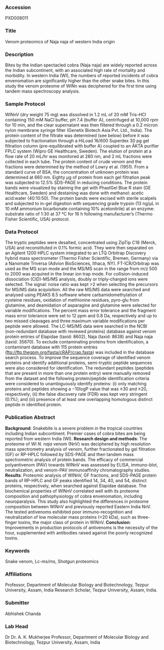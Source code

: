 ### Accession
PXD008011

### Title
Venom proteomics of Naja naja of western India origin

### Description
Bites by the Indian spectacled cobra (Naja naja) are widely reported across the Indian subcontinent, with an associated high rate of mortality and morbidity. In western India (WI), the numbers of reported incidents of cobra envenomation are significantly higher than the other snake bites. In this study the venom proteome of WINn was deciphered for the first time using tandem mass spectroscopy analysis.

### Sample Protocol
WINnV (dry weight 75 mg) was dissolved in 1.2 mL of 20 mM Tris–HCl containing 150 mM NaCl buffer, pH 7.4 (buffer A), centrifuged at 10,000 rpm for 10 min, and the clear supernatant was then filtered through a 0.2 micron nylon membrane syringe filter (Genetix Biotech Asia Pvt. Ltd., India). The protein content of the filtrate was determined (see below) before it was subjected to fractionation through a HiLoad 16/600 Superdex 30 pg gel filtration column (pre-equilibrated with buffer A) coupled to an ÄKTA purifier FPLC system (Wipro GE Healthcare, Sweden). The elution of protein at a flow rate of 20 mL/hr was monitored at 280 nm, and 2 mL fractions were collected in each tube. The protein content of crude venom and the fractions were determined by the method of Lowry et al. (1951). From a standard curve of BSA, the concentration of unknown protein was determined at 660 nm. Eighty µg of protein from each gel filtration peak was subjected to 12.5% SDS-PAGE in reducing conditions. The protein bands were visualized by staining the gel with PhastGel Blue R stain (GE Healthcare, Sweden) and destaining was done with methanol: acetic acid:water (40:10:50). The protein bands were excised with sterile scalpels and subjected to in-gel digestion with sequencing grade trypsin (13 ng/μL in 10 mM ammonium bicarbonate containing 10% acetonitrile) at an enzyme: substrate ratio of 1:30 at 37 °C for 16 h following manufacturer’s (Thermo Fisher Scientific, USA) protocol.

### Data Protocol
The tryptic peptides were desalted, concentrated using ZipTip C18 (Merck, USA) and reconstituted in 0.1% formic acid. They were then separated on an Agilent 1200 HPLC system integrated to an LTQ Orbitrap Discovery hybrid mass spectrometer (Thermo Fisher Scientific, Bremen, Germany) via a Nanomate Triversa (Advion BioSciences, Ithaca, NY). FT-ICR/Orbitrap was used as the MS scan mode and the MS/MS scan in the range from m/z 500 to 2000 was acquired in the linear ion trap mode. For collision-induced dissociation (CID)-MS/MS analysis, doubly or triply-charged ions were selected. The signal: noise ratio was kept >2 when selecting the precursors for MS/MS data acquisition. All the raw MS/MS data were searched and analysed using PEAKS 8.5 software where carbamidomethylation of cysteine residues, oxidation of methionine residues, pyro-glu from glutamine, and deamidation of asparagine and glutamine were selected for variable modifications. The percent mass error tolerance and the fragment mass error tolerance were set to 12 ppm and 0.8 Da, respectively and up to two missed cleavages and three maximum variable modifications per peptide were allowed. The LC-MS/MS data were searched in the NCBI (non-redundant database with reviewed proteins) database against venom protein entries of Elapidae (taxid: 8602), Naja (taxid: 8638) and Naja naja (taxid: 35670). To exclude contaminating proteins from identification, a contaminant database with 115 protein entries (ftp://ftp.thegpm.org/fasta/cRAP/crap.fasta) was included in the database search process. To improve the sequence coverage of identified venom proteins and identify additional proteins, semi-tryptic peptide sequences were also considered for identification. The redundant peptides (peptides that are present in more than one protein entry) were manually removed from the dataset and the following protein/peptide identification criteria were considered to unambiguously identify proteins: (i) only matching proteins and peptides showing a −10logP value that was ≥30 and ≥20, respectively; (ii) the false discovery rate (FDR) was kept very stringent (0.1%); and (iii) presence of at least one overlapping homologous distinct peptide in identified protein.

### Publication Abstract
<b>Background</b>: Snakebite is a severe problem in the tropical countries including Indian subcontinent. Premier cases of cobra bites are being reported from western India (WI). <b>Research design and methods</b>: The proteome of WI <i>N. naja</i> venom (NnV) was deciphered by high resolution mass spectrometry analysis of venom, further fractionated by gel filtration (GF) or RP-HPLC followed by SDS-PAGE and then tandem mass spectrometric analysis of protein bands. The efficacy of commercial polyantivenom (PAV) towards WINnV was assessed by ELISA, immuno-blot, neutralization, and venom-PAV immunoaffinity chromatography studies. <b>Results</b>: Proteomic analysis of WINnV, GF fractions, and SDS-PAGE protein bands of RP-HPLC and GF peaks identified 14, 34, 40, and 54, distinct proteins, respectively, when searched against Elapidae database. The biochemical properties of WINnV correlated well with its proteome composition and pathophysiology of cobra envenomation, including neuroparalysis. This study also highlighted the differences in proteome composition between WINnV and previously reported Eastern India NnV. The tested antivenoms exhibited poor immuno-recognition and neutralization of low molecular mass proteins (&lt;20&#xa0;kDa), such as three-finger toxins, the major class of protein in WINnV. <b>Conclusion</b>: Improvements in production protocols of antivenoms is the necessity of the hour, supplemented with antibodies raised against the poorly recognized toxins.

### Keywords
Snake venom, Lc-ms/ms, Shotgun proteomics

### Affiliations
Professor, Department of Molecular Biology and Biotechnology, Tezpur University, Assam, India
Research Scholar, Tezpur University, Assam, India.

### Submitter
Abhishek Chanda

### Lab Head
Dr Dr. A. K. Mukherjee
Professor, Department of Molecular Biology and Biotechnology, Tezpur University, Assam, India


